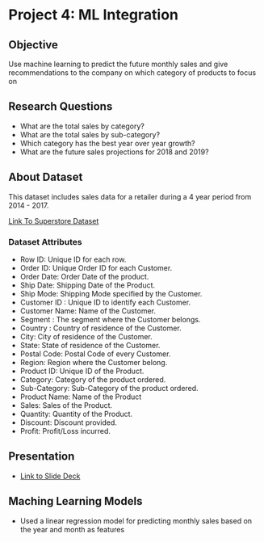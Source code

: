 # Project 4: ML Integration

## Objective

Use machine learning to predict the future monthly sales and give recommendations to the company on which category of products to focus on

## Research Questions

- What are the total sales by category?
- What are the total sales by sub-category?
- Which category has the best year over year growth?
- What are the future sales projections for 2018 and 2019?

## About Dataset

This dataset includes sales data for a retailer during a 4 year period from 2014 - 2017.

[Link To Superstore Dataset](https://www.kaggle.com/datasets/vivek468/superstore-dataset-final)

### Dataset Attributes

- Row ID: Unique ID for each row.
- Order ID: Unique Order ID for each Customer.
- Order Date: Order Date of the product.
- Ship Date: Shipping Date of the Product.
- Ship Mode: Shipping Mode specified by the Customer.
- Customer ID : Unique ID to identify each Customer.
- Customer Name: Name of the Customer.
- Segment : The segment where the Customer belongs.
- Country : Country of residence of the Customer.
- City: City of residence of the Customer.
- State: State of residence of the Customer.
- Postal Code: Postal Code of every Customer.
- Region: Region where the Customer belong.
- Product ID: Unique ID of the Product.
- Category: Category of the product ordered.
- Sub-Category: Sub-Category of the product ordered.
- Product Name: Name of the Product
- Sales: Sales of the Product.
- Quantity: Quantity of the Product.
- Discount: Discount provided.
- Profit: Profit/Loss incurred.

## Presentation

- [Link to Slide Deck](https://docs.google.com/presentation/d/1Z9NM-DMGqzko957rDNlWumDLL73pnbkKMdG5Hz-S5j8/edit#slide=id.gcec4d27072_0_0)

## Maching Learning Models

- Used a linear regression model for predicting monthly sales based on the year and month as features
